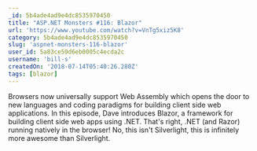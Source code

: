 ```yaml
---
_id: 5b4ade4ad9e4dc8535970450
title: "ASP.NET Monsters #116: Blazor"
url: 'https://www.youtube.com/watch?v=VnTg5xiz5K8'
category: 5b4ade4ad9e4dc8535970450
slug: 'aspnet-monsters-116-blazor'
user_id: 5a83ce59d6eb0005c4ecda2c
username: 'bill-s'
createdOn: '2018-07-14T05:40:26.280Z'
tags: [blazor]
---
```


Browsers now universally support Web Assembly which opens the door to new languages and coding paradigms for building client side web applications. In this episode, Dave introduces Blazor, a framework for building client side web apps using .NET. That's right, .NET (and Razor) running natively in the browser! No, this isn't Silverlight, this is infinitely more awesome than Silverlight.

